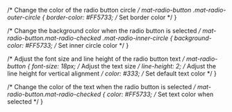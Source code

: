 /* Change the color of the radio button circle */
mat-radio-button .mat-radio-outer-circle {
  border-color: #FF5733; /* Set border color */
}

/* Change the background color when the radio button is selected */
mat-radio-button.mat-radio-checked .mat-radio-inner-circle {
  background-color: #FF5733; /* Set inner circle color */
}

/* Adjust the font size and line height of the radio button text */
mat-radio-button {
  font-size: 18px; /* Adjust the text size */
  line-height: 2;  /* Adjust the line height for vertical alignment */
  color: #333;     /* Set default text color */
}

/* Change the color of the text when the radio button is selected */
mat-radio-button.mat-radio-checked {
  color: #FF5733;  /* Set text color when selected */
}

